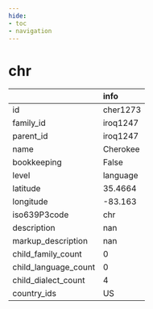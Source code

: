 ```yaml
---
hide:
- toc
- navigation
---
```

# chr
|                      | info     |
|:---------------------|:---------|
| id                   | cher1273 |
| family_id            | iroq1247 |
| parent_id            | iroq1247 |
| name                 | Cherokee |
| bookkeeping          | False    |
| level                | language |
| latitude             | 35.4664  |
| longitude            | -83.163  |
| iso639P3code         | chr      |
| description          | nan      |
| markup_description   | nan      |
| child_family_count   | 0        |
| child_language_count | 0        |
| child_dialect_count  | 4        |
| country_ids          | US       |